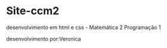 # Site-ccm2

desenvolvimento em html e css - Matemática 2 Programação 1

desenvolvimento por:Veronica 
